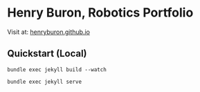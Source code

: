 # Henry Buron, Robotics Portfolio

Visit at:  [henryburon.github.io](https://henryburon.github.io)

## Quickstart (Local)

`bundle exec jekyll build --watch`

`bundle exec jekyll serve`